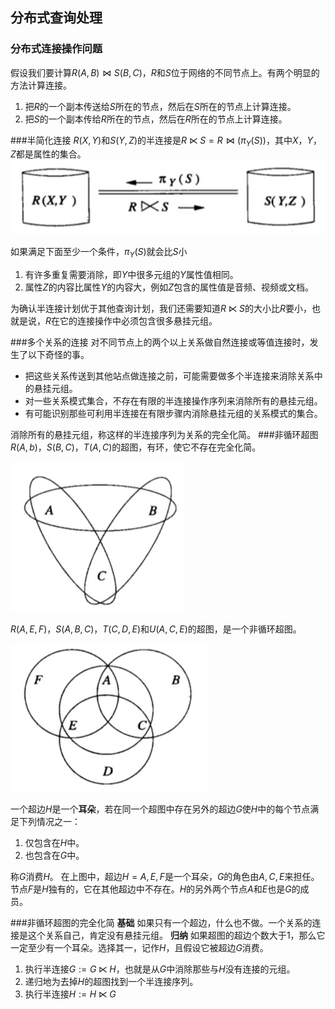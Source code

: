 ## 分布式查询处理

### 分布式连接操作问题

假设我们要计算$R(A, B) \Join S(B,C)$，$R$和$S$位于网络的不同节点上。有两个明显的方法计算连接。

1. 把$R$的一个副本传送给$S$所在的节点，然后在$S$所在的节点上计算连接。
2. 把$S$的一个副本传给$R$所在的节点，然后在$R$所在的节点上计算连接。

###半简化连接
$R(X,Y)$和$S(Y,Z)$的半连接是$R\ltimes S = R\Join (\pi_{Y}(S))$，其中$X$，$Y$，$Z​$都是属性的集合。
![9-4-1](./images/9-4-1.jpg)

如果满足下面至少一个条件，$\pi_Y(S)$就会比$S$小
1. 有许多重复需要消除，即$Y$中很多元组的$Y$属性值相同。
2. 属性$Z$的内容比属性$Y$的内容大，例如$Z$包含的属性值是音频、视频或文档。

为确认半连接计划优于其他查询计划，我们还需要知道$R\ltimes S$的大小比$R$要小，也就是说，$R$在它的连接操作中必须包含很多悬挂元组。

###多个关系的连接
对不同节点上的两个以上关系做自然连接或等值连接时，发生了以下奇怪的事。

* 把这些关系传送到其他站点做连接之前，可能需要做多个半连接来消除关系中的悬挂元组。
* 对一些关系模式集合，不存在有限的半连接操作序列来消除所有的悬挂元组。
* 有可能识别那些可利用半连接在有限步骤内消除悬挂元组的关系模式的集合。

消除所有的悬挂元组，称这样的半连接序列为关系的完全化简。
###非循环超图
$R(A,b)$，$S(B,C)$，$T(A,C)$的超图，有环，使它不存在完全化简。

![9-4-2](./images/9-4-2.jpg)

$R(A,E,F)$，$S(A,B,C)$，$T(C,D,E)$和$U(A,C,E)$的超图，是一个非循环超图。

![9-4-3](./images/9-4-3.jpg)

一个超边$H$是一个**耳朵**，若在同一个超图中存在另外的超边$G$使$H$中的每个节点满足下列情况之一：
1. 仅包含在$H$中。
2. 也包含在$G$中。

称$G$消费$H$。
在上图中，超边$H={A,E,F}$是一个耳朵，$G$的角色由${A,C,E}$来担任。节点$F$是$H$独有的，它在其他超边中不存在。$H$的另外两个节点$A$和$E$也是$G$的成员。

###非循环超图的完全化简
**基础** 如果只有一个超边，什么也不做。一个关系的连接是这个关系自己，肯定没有悬挂元组。
**归纳** 如果超图的超边个数大于$1$，那么它一定至少有一个耳朵。选择其一，记作$H$，且假设它被超边$G$消费。
1. 执行半连接$G := G \ltimes H$，也就是从$G$中消除那些与$H$没有连接的元组。
2. 递归地为去掉$H$的超图找到一个半连接序列。
3. 执行半连接$H := H \ltimes G$